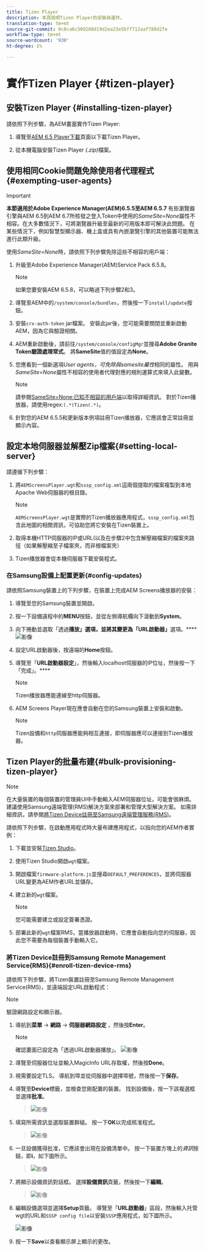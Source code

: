 ```yaml
---
title: Tizen Player
description: 本頁說明Tizen Player的安裝與運作。
translation-type: tm+mt
source-git-commit: 0c8ca6c509208d19d2ea23e5bff712aaf780d2fe
workflow-type: tm+mt
source-wordcount: '930'
ht-degree: 1%

---
```



# 實作Tizen Player {#tizen-player}

## 安裝Tizen Player {#installing-tizen-player}

請依照下列步驟，為AEM畫面實作Tizen Player:

1. 導覽至[AEM 6.5 Player下載](https://download.macromedia.com/screens/)頁面以下載Tizen Player。

1. 從本機電腦安裝Tizen Player *(.zip)*&#x200B;檔案。

## 使用相同Cookie問題免除使用者代理程式{#exempting-user-agents}

>[!IMPORTANT]
>**本節適用於Adobe Experience Manager(AEM)6.5.5至AEM 6.5.7**
>有些瀏覽器引擎與AEM 6.5到AEM 6.7所核發之登入Token中使用的&#x200B;*SameSite=None*&#x200B;屬性不相容。在大多數情況下，可將瀏覽器升級至最新的可用版本即可解決此問題。 在某些情況下，例如智慧型顯示器、機上盒或具有內嵌瀏覽引擎的其他裝置可能無法進行此類升級。

使用&#x200B;*SameSite=None*&#x200B;時，請依照下列步驟免除這些不相容的用戶端：

1. 升級至Adobe Experience Manager(AEM)Service Pack 6.5.8。

   >[!NOTE]
   >如果您要安裝AEM 6.5.8，可以略過下列步驟2和3。

1. 導覽至AEM中的`/system/console/bundles`，然後按一下`install/update`按鈕。

1. 安裝`crx-auth-token` jar檔案。 安裝此jar後，您可能需要關閉並重新啟動AEM，因為它與驗證相關。

1. AEM重新啟動後，請前往`/system/console/configMgr`並搜尋&#x200B;**Adobe Granite Token驗證處理常式**。 將&#x200B;**SameSite**&#x200B;值的值設定為&#x200B;**None**。

1. 您應看到一個新選項&#x200B;*User agents，可免除與samesite屬性*&#x200B;相同的屬性。 用與&#x200B;*SameSite=None*&#x200B;屬性不相容的使用者代理對應的規則運算式來填入此變數。
   >[!NOTE]
   >請參閱[SameSite=None:已知不相容的用戶端](https://www.chromium.org/updates/same-site/incompatible-clients)以取得詳細資訊。 對於Tizen播放器，請使用regex:`(.*)Tizen(.*)`。

1. 針對您的AEM 6.5.5和更新版本例項註冊Tizen播放器，它應該會正常註冊並顯示內容。


## 設定本地伺服器並解壓Zip檔案{#setting-local-server}

請遵循下列步驟：

1. 將`AEMScreensPlayer.wgt`和`sssp_config.xml`這兩個提取的檔案複製到本地Apache Web伺服器的根目錄。

   >[!NOTE]
   >`AEMScreensPlayer.wgt`是實際的Tizen播放器應用程式，`sssp_config.xml`包含此地圖的相關資訊，可協助您將它安裝在Tizen裝置上。

1. 取得本機HTTP伺服器的IP或URL(以及在步驟2中包含解壓縮檔案的檔案夾路徑（如果解壓縮至子檔案夾，而非根檔案夾）

1. Tizen播放器會從本機伺服器下載安裝程式。

### 在Samsung設備上配置更新{#config-updates}

請依照Samsung裝置上的下列步驟，在裝置上完成AEM Screens播放器的安裝：

1. 導覽至您的Samsung裝置並開啟。

1. 按一下設備遠程中的&#x200B;**MENU**&#x200B;按鈕，並從左側導航欄向下滾動到&#x200B;**System**。

1. 向下捲動並選取「透過&#x200B;**播放」選項，並將其變更為「URL啟動器」**&#x200B;選項。****
   ![影像](/help/user-guide/assets/tizen/rms-2.png)

1. 設定URL啟動器後，按遠端的&#x200B;**Home**&#x200B;按鈕。

1. 導覽至「**URL啟動器設定**」，然後輸入localhost伺服器的IP位址，然後按一下「完成」。****
   >[!NOTE]
   >Tizen播放器應能連線至http伺服器。

1. AEM Screens Player現在應會自動在您的Samsung裝置上安裝和啟動。

   >[!NOTE]
   >Tizen設備和`http`伺服器應能夠相互連接，即伺服器應可以連接到Tizen播放器。

## Tizen Player的批量布建{#bulk-provisioning-tizen-player}

>[!NOTE]
>在大量裝置的每個裝置的管理員UI中手動輸入AEM伺服器位址，可能會很麻煩。 建議使用Samsung遠端管理(RMS)解決方案來部署和管理大型解決方案。 如需詳細資訊，請參閱[將Tizen Device註冊至Samsung遠端管理服務(RMS)](#enroll-tizen-device-rm)。

請依照下列步驟，在啟動應用程式時大量布建應用程式，以指向您的AEM作者實例：

1. 下載並安裝[Tizen Studio](https://developer.tizen.org/development/tizen-studio/download)。
1. 使用Tizen Studio開啟`wgt`檔案。
1. 開啟檔案`firmware-platform.js`並搜尋`DEFAULT_PREFERENCES`，並將伺服器URL變更為AEM作者URL並儲存。
1. 建立新的`wgt`檔案。

   >[!NOTE]
   >您可能需要建立或設定簽署憑證。

1. 部署此新的`wgt`檔案RMS，當播放器啟動時，它應會自動指向您的伺服器，因此您不需要為每個裝置手動輸入它。

### 將Tizen Device註冊到Samsung Remote Management Service(RMS){#enroll-tizen-device-rms}

請依照下列步驟，將Tizen裝置註冊至Samsung Remote Management Service(RMS)，並遠端設定URL啟動程式：

>[!NOTE]
>驗證網路設定和顯示器。

1. 導航到&#x200B;**菜單** -> **網路** -> **伺服器網路設定** ，然後按&#x200B;**Enter**。

   >[!NOTE]
   >確認畫面已設定為「透過URL啟動器播放」。
   >![影像](/help/user-guide/assets/tizen/rms-2.png)

1. 導覽至伺服器位址並輸入MagicInfo URL存取權，然後按&#x200B;**Done**。

1. 視需要設定TLS。 導航到埠並從伺服器中選擇埠號，然後按一下&#x200B;**保存**。

1. 導覽至&#x200B;**Device**&#x200B;標籤，並檢查您剛配置的裝置。 找到設備後，按一下該複選框並選擇&#x200B;**批准**。

   >![影像](/help/user-guide/assets/tizen/rms-3.png)

1. 填寫所需資訊並選取裝置群組。 按一下&#x200B;**OK**&#x200B;以完成核准程式。

   >![影像](/help/user-guide/assets/tizen/rms-7.png)

1. 一旦設備獲得批准，它應該會出現在設備清單中。 按一下裝置方塊上的&#x200B;*資訊*&#x200B;按鈕，即&#x200B;**i**，如下圖所示。

   >![影像](/help/user-guide/assets/tizen/rms-6.png)

1. 將顯示設備資訊對話框。 選擇&#x200B;**設備資訊**&#x200B;頁籤，然後按一下&#x200B;**編輯**。

   >![影像](/help/user-guide/assets/tizen/rms-5.png)

1. 編輯設備選項並選擇&#x200B;**Setup**&#x200B;頁籤。 導覽至「**URL啟動器**」區段，然後輸入托管wgt的URL和`SSSP config file`以安裝`SSSP`應用程式，如下圖所示。

   ![影像](/help/user-guide/assets/tizen/rms-9.png)

1. 按一下&#x200B;**Save**&#x200B;以查看顯示屏上顯示的更改。




